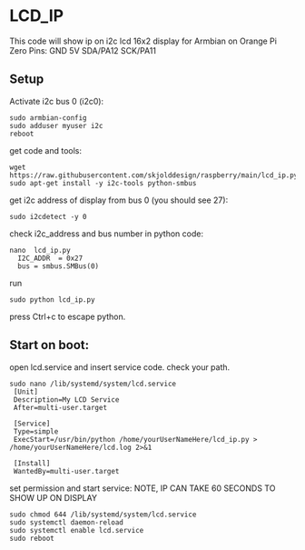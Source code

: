 # LCD_IP
This code will show ip on i2c lcd 16x2 display for Armbian on Orange Pi Zero
Pins: GND 5V SDA/PA12 SCK/PA11

## Setup
Activate i2c bus 0 (i2c0):
```
sudo armbian-config
sudo adduser myuser i2c
reboot
```
get code and tools:
```
wget https://raw.githubusercontent.com/skjolddesign/raspberry/main/lcd_ip.py
sudo apt-get install -y i2c-tools python-smbus
```
get i2c address of display from bus 0 (you should see 27):
```
sudo i2cdetect -y 0
```
check i2c_address and bus number in python code:
```
nano  lcd_ip.py
  I2C_ADDR  = 0x27
  bus = smbus.SMBus(0)
```
run
```
sudo python lcd_ip.py
```
press Ctrl+c to escape python.

## Start on boot:
open lcd.service and insert service code. check your path.
```
sudo nano /lib/systemd/system/lcd.service
 [Unit]
 Description=My LCD Service
 After=multi-user.target

 [Service]
 Type=simple
 ExecStart=/usr/bin/python /home/yourUserNameHere/lcd_ip.py > /home/yourUserNameHere/lcd.log 2>&1

 [Install]
 WantedBy=multi-user.target
```
set permission and start service: NOTE, IP CAN TAKE 60 SECONDS TO SHOW UP ON DISPLAY
```
sudo chmod 644 /lib/systemd/system/lcd.service
sudo systemctl daemon-reload
sudo systemctl enable lcd.service
sudo reboot
```
